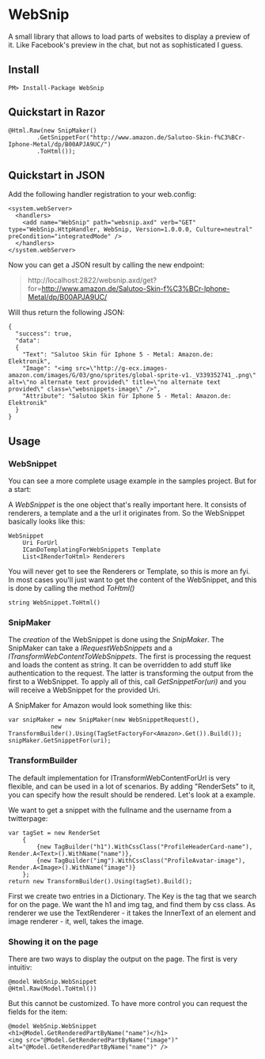 WebSnip
=======

A small library that allows to load parts of websites to display a preview of it. Like Facebook's preview in the chat, but not as sophisticated I guess.

## Install

    PM> Install-Package WebSnip

## Quickstart in Razor

    @Html.Raw(new SnipMaker()
            .GetSnippetFor("http://www.amazon.de/Salutoo-Skin-f%C3%BCr-Iphone-Metal/dp/B00APJA9UC/")
            .ToHtml());

## Quickstart in JSON

Add the following handler registration to your web.config: 

    <system.webServer>
      <handlers>
        <add name="WebSnip" path="websnip.axd" verb="GET" type="WebSnip.HttpHandler, WebSnip, Version=1.0.0.0, Culture=neutral" preCondition="integratedMode" />
      </handlers>
    </system.webServer>

Now you can get a JSON result by calling the new endpoint: 

> http://localhost:2822/websnip.axd/get?for=http://www.amazon.de/Salutoo-Skin-f%C3%BCr-Iphone-Metal/dp/B00APJA9UC/

Will thus return the following JSON: 

    {
      "success": true,
      "data": 
      {
        "Text": "Salutoo Skin für Iphone 5 - Metal: Amazon.de: Elektronik",
        "Image": "<img src=\"http://g-ecx.images-amazon.com/images/G/03/gno/sprites/global-sprite-v1._V339352741_.png\" alt=\"no alternate text provided\" title=\"no alternate text provided\" class=\"websnippets-image\" />",
        "Attribute": "Salutoo Skin für Iphone 5 - Metal: Amazon.de: Elektronik"
      }
    }

## Usage

### WebSnippet

You can see a more complete usage example in the samples project. But for a start: 

A _WebSnippet_ is the one object that's really important here. It consists of renderers, a template and a the url it originates from. So the WebSnippet basically looks like this: 

    WebSnippet
        Uri ForUrl
        ICanDoTemplatingForWebSnippets Template
        List<IRenderToHtml> Renderers

You will never get to see the Renderers or Template, so this is more an fyi. In most cases you'll just want to get the content of the WebSnippet, and this is done by calling the method _ToHtml()_

    string WebSnippet.ToHtml()

### SnipMaker

The *creation* of the WebSnippet is done using the _SnipMaker_. The SnipMaker can take a _IRequestWebSnippets_ and a _ITransformWebContentToWebSnippets_. The first is processing the request and loads the content as string. It can be overridden to add stuff like authentication to the request. The latter is transforming the output from the first to a WebSnippet. 
To apply all of this, call _GetSnippetFor(uri)_ and you will receive a WebSnippet for the provided Uri. 

A SnipMaker for Amazon would look something like this: 

    var snipMaker = new SnipMaker(new WebSnippetRequest(),
                new TransformBuilder().Using(TagSetFactoryFor<Amazon>.Get()).Build());
    snipMaker.GetSnippetFor(uri);
    
### TransformBuilder

The default implementation for ITransformWebContentForUrl is very flexible, and can be used in a lot of scenarios. By adding "RenderSets" to it, you can specify how the result should be rendered. Let's look at a example. 

We want to get a snippet with the fullname and the username from a twitterpage:

    var tagSet = new RenderSet
        {
            {new TagBuilder("h1").WithCssClass("ProfileHeaderCard-name"), Render.A<Text>().WithName("name")},
            {new TagBuilder("img").WithCssClass("ProfileAvatar-image"), Render.A<Image>().WithName("image")}
        };
    return new TransformBuilder().Using(tagSet).Build();
    
First we create two entries in a Dictionary. The Key is the tag that we search for on the page. We want the h1 and img tag, and find them by css class. As renderer we use the TextRenderer - it takes the InnerText of an element and image renderer - it, well, takes the image. 

### Showing it on the page

There are two ways to display the output on the page. The first is very intuitiv: 

    @model WebSnip.WebSnippet
    @Html.Raw(Model.ToHtml())
    
But this cannot be customized. To have more control you can request the fields for the item: 

    @model WebSnip.WebSnippet
    <h1>@Model.GetRenderedPartByName("name")</h1>
    <img src="@Model.GetRenderedPartByName("image")" alt="@Model.GetRenderedPartByName("name")" />
    

